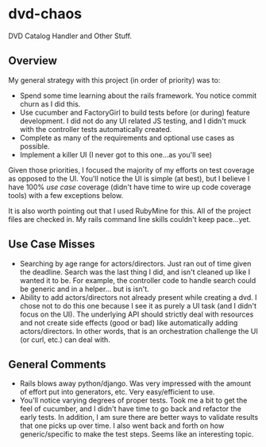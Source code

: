 dvd-chaos
=========

DVD Catalog Handler and Other Stuff.

Overview
----------------
My general strategy with this project (in order of priority) was to:
* Spend some time learning about the rails framework.  You notice commit churn as I
  did this.
* Use cucumber and FactoryGirl to build tests before (or during) feature development.
  I did not do any UI related JS testing, and I didn't muck with the controller tests
  automatically created.
* Complete as many of the requirements and optional use cases as possible.
* Implement a killer UI (I never got to this one...as you'll see)

Given those priorities, I focused the majority of my efforts on test coverage as opposed
to the UI.  You'll notice the UI is simple (at best), but I believe I have 100%
*use case* coverage (didn't have time to wire up code coverage tools) with a few
exceptions below.

It is also worth pointing out that I used RubyMine for this.  All of the project files
are checked in.  My rails command line skills couldn't keep pace...yet.

Use Case Misses
----------------
* Searching by age range for actors/directors.  Just ran out of time given the deadline.
  Search was the last thing I did, and isn't cleaned up like I wanted it to be.  For
  example, the controller code to handle search  could be generic and in a helper...
  but is isn't.
* Ability to add actors/directors not already present while creating a dvd.  I chose not
  to do this one because I see it as purely a UI task (and I didn't focus on the UI).
  The underlying API should strictly deal with resources and not create side effects
  (good or bad) like automatically adding actors/directors.  In other words, that is
  an orchestration challenge the UI (or curl, etc.) can deal with.

General Comments
----------------
* Rails blows away python/django.  Was very impressed with the amount of effort
  put into generators, etc.  Very easy/efficient to use.
* You'll notice varying degrees of proper tests.  Took me a bit to get the feel of
  cucumber, and I didn't have time to go back and refactor the early tests.  In
  addition, I am sure there are better ways to validate results that one picks
  up over time.  I also went back and forth on how generic/specific to make the
  test steps.  Seems like an interesting topic.